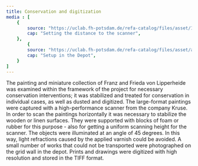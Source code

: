 ```yaml
---
title: Conservation and digitization
media : [
    {
        source: "https://uclab.fh-potsdam.de/refa-catalog/files/asset/1d704a67cc4a4819ddd72f4fb49e7b8299d023eb.jpg",
        cap: "Setting the distance to the scanner",
    },
        {
        source: "https://uclab.fh-potsdam.de/refa-catalog/files/asset/ae8d266f2d265088911f20b7e40d55cea47020f3.jpg",
        cap: "Setup in the Depot",
    }
]
---
```


The painting and miniature collection of Franz and Frieda von Lipperheide was examined within the framework of the project for necessary conservation interventions; it was stabilized and treated for conservation in individual cases, as well as dusted and digitized. The large-format paintings were captured with a high-performance scanner from the company Kruse. In order to scan the paintings horizontally it was necessary to stabilize the wooden or linen surfaces. They were supported with blocks of foam or rubber for this purpose - also for getting a uniform scanning height for the scanner. The objects were illuminated at an angle of 45 degrees. In this way, light refractions caused by the applied varnish could be avoided. A small number of works that could not be transported were photographed on the grid wall in the depot. Prints and drawings were digitized with high resolution and stored in the TIFF format.
